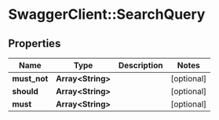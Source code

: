 # SwaggerClient::SearchQuery

## Properties
Name | Type | Description | Notes
------------ | ------------- | ------------- | -------------
**must_not** | **Array&lt;String&gt;** |  | [optional] 
**should** | **Array&lt;String&gt;** |  | [optional] 
**must** | **Array&lt;String&gt;** |  | [optional] 



